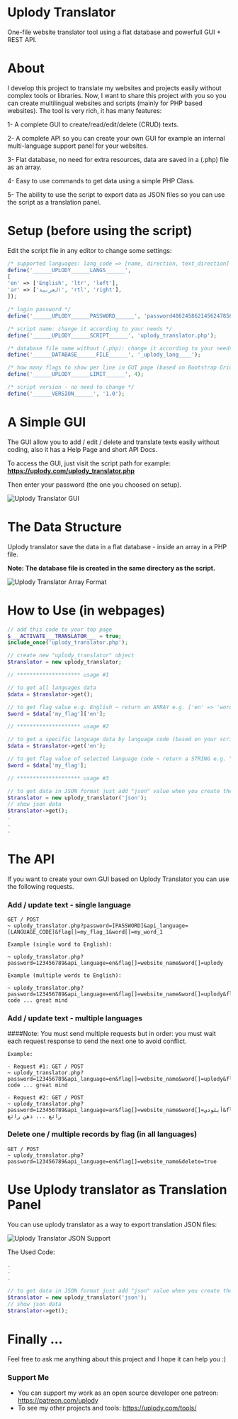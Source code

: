 # Uplody Translator
One-file website translator tool using a flat database and powerfull GUI + REST API.


# About
I develop this project to translate my websites and projects easily without complex tools or libraries. Now, I want to share this project with you so you can create multilingual websites and scripts (mainly for PHP based websites).
The tool is very rich, it has many features:

1- A complete GUI to create/read/edit/delete (CRUD) texts.

2- A complete API so you can create your own GUI for example an internal multi-language support panel for your websites.

3- Flat database, no need for extra resources, data are saved in a (.php) file as an array.

4- Easy to use commands to get data using a simple PHP Class.

5- The ability to use the script to export data as JSON files so you can use the script as a translation panel.


# Setup (before using the script)
Edit the script file in any editor to change some settings:

```php
/* supported languages: lang_code => [name, direction, text_direction] */
define('______UPLODY______LANGS______', 
[
'en' => ['English', 'ltr', 'left'],
'ar' => ['العربية', 'rtl', 'right'],
]);

/* login password */
define('______UPLODY______PASSWORD______', 'password4862458621456247856245');

/* script name: change it according to your needs */
define('______UPLODY______SCRIPT______', 'uplody_translator.php');

/* database file name without (.php): change it according to your needs */
define('______DATABASE______FILE______', '_uplody_lang____');

/* how many flags to show per line in GUI page (based on Bootstrap Grid System). Recommended: 1 / 2 / 3 / 4 */
define('______UPLODY______LIMIT______', 4);

/* script version - no need to change */
define('______VERSION______', '1.0');
```


# A Simple GUI
The GUI allow you to add / edit / delete and translate texts easily without coding, also it has a Help Page and short API Docs.

To access the GUI, just visit the script path for example: **https://uplody.com/uplody_translator.php**

Then enter your password (the one you choosed on setup).

![Uplody Translator GUI](https://i.imgur.com/y4WFkr8.png)


# The Data Structure
Uplody translator save the data in a flat database - inside an array in a PHP file.

**Note: The database file is created in the same directory as the script.**

![Uplody Translator Array Format](https://i.imgur.com/IQTOU3J.png)


# How to Use (in webpages)
```php 
// add this code to your top page
$___ACTIVATE___TRANSLATOR___ = true; 
include_once('uplody_translator.php');

// create new "uplody_translator" object
$translator = new uplody_translator;

// ******************** usage #1

// to get all languages data
$data = $translator->get();

// to get flag value e.g. English ~ return an ARRAY e.g. ['en' => 'word', 'fr' => 'mot']
$word = $data['my_flag']['en'];

// ******************** usage #2

// to get a specific language data by language code (based on your script settings)
$data = $translator->get('en');

// to get flag value of selected language code ~ return a STRING e.g. "word"
$word = $data['my_flag'];

// ******************** usage #3

// to get data in JSON format just add "json" value when you create the object
$translator = new uplody_translator('json');
// show json data
$translator->get();
.
.
.
```


# The API
If you want to create your own GUI based on Uplody Translator you can use the following requests.

### Add / update text - single language
```
GET / POST
~ uplody_translator.php?password=[PASSWORD]&api_language=[LANGUAGE_CODE]&flag[]=my_flag_1&word[]=my_word_1

Example (single word to English):

~ uplody_translator.php?password=123456789&api_language=en&flag[]=website_name&word[]=uplody

Example (multiple words to English):

~ uplody_translator.php?password=123456789&api_language=en&flag[]=website_name&word[]=uplody&flag[]=slogan&word[]=great code ... great mind
```

### Add / update text - multiple languages
####Note: You must send multiple requests but in order: you must wait each request response to send the next one to avoid conflict.
```
Example:

- Request #1: GET / POST
~ uplody_translator.php?password=123456789&api_language=en&flag[]=website_name&word[]=uplody&flag[]=slogan&word[]=great code ... great mind

- Request #2: GET / POST
~ uplody_translator.php?password=123456789&api_language=ar&flag[]=website_name&word[]=أبلودي&flag[]=slogan&word[]=كود رائع ... ذهن رائع
```

### Delete one / multiple records by flag (in all languages)
```
GET / POST
~ uplody_translator.php?password=123456789&api_language=en&flag[]=website_name&delete=true
```
# Use Uplody translator as Translation Panel
You can use uplody translator as a way to export translation JSON files:

![Uplody Translator JSON Support](https://i.imgur.com/O8EGjkh.png)

The Used Code:
```php
.
.
.

// to get data in JSON format just add "json" value when you create the object
$translator = new uplody_translator('json');
// show json data
$translator->get();
```


# Finally ...
Feel free to ask me anything about this project and I hope it can help you :)
### Support Me
* You can support my work as an open source developer one patreon: https://patreon.com/uplody
* To see my other projects and tools: https://uplody.com/tools/
